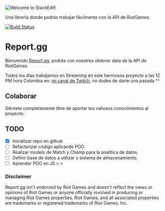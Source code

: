![Welcome to StackEdit!](https://i.imgur.com/1pgt3Dm.png)

Una librería donde podrás trabajar fácilmente con la API de RiotGames.

[ ![Build Status](https://travis-ci.com/SebastianHerrera/Report-API.svg?branch=master)](https://travis-ci.com/SebastianHerrera/Report-API)

# Report.gg

Bienvenido [Report.gg](https://github.com/SebastianHerrera/Report.gg), podrás con nosotros obtener data de la API de RiotGames

Todos los días trabajamos en Streaming en este hermosos proyecto a las 12 PM hora Colombia en: [mi canal de Twitch](https://www.twitch.tv/justbel2), no dudes de darte una pasada ^^

## Colaborar

Siéntete completamente libre de aportar tus valiosos conocimientos al proyecto.

## TODO

-   [x] Inicializar repo en github
-   [ ] Refactorizar código aplicando POO
-   [ ] Realizar modelo de Match y Champ para la analítica de datos.
-   [ ] Definir base de datos a utilizar o sistema de almacenamiento.
-   [ ] Aprender POO en JS >.>

### Disclaimer

Report.gg isn't endorsed by Riot Games and doesn't reflect the views or opinions of Riot Games or anyone officially involved in producing or managing Riot Games properties. Riot Games, and all associated properties are trademarks or registered trademarks of Riot Games, Inc.

